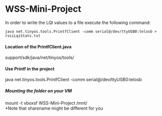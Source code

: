 # WSS-Mini-Project

In order to write the LQI values to a file execute the following command:

```java net.tinyos.tools.PrintfClient -comm serial@/dev/ttyUSB0:telosb > rssiLqiStats.txt```

#### Location of the PrintfClient.java
  support/sdk/java/net/tinyos/tools/

#### Use Printf in the project
  java net.tinyos.tools.PrintfClient -comm serial@/dev/ttyUSB0:telosb
  
##### Mounting the folder on your VM
mount -t vboxsf WSS-Mini-Project /mnt/  <br />
*Note that sharename might be different for you
